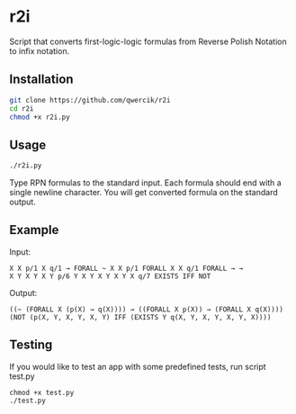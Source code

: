 # r2i
Script that converts first-logic-logic formulas from Reverse Polish Notation to infix notation.

## Installation
```bash
git clone https://github.com/qwercik/r2i
cd r2i
chmod +x r2i.py
```

## Usage
```bash
./r2i.py
```
Type RPN formulas to the standard input. Each formula should end with a single newline character. You will get converted formula on the standard output.

## Example
Input:
```
X X p/1 X q/1 → FORALL ~ X X p/1 FORALL X X q/1 FORALL → →
X Y X Y X Y p/6 Y X Y X Y X Y X q/7 EXISTS IFF NOT
```

Output:
```
((~ (FORALL X (p(X) → q(X)))) → ((FORALL X p(X)) → (FORALL X q(X))))
(NOT (p(X, Y, X, Y, X, Y) IFF (EXISTS Y q(X, Y, X, Y, X, Y, X))))
```

## Testing
If you would like to test an app with some predefined tests, run script test.py
```
chmod +x test.py
./test.py
```

